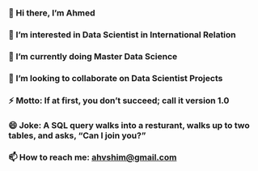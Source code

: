 ### 👋 Hi there, I’m Ahmed
### 👀 I’m interested in Data Scientist in International Relation
### 🌱 I’m currently doing Master Data Science
### 💞️ I’m looking to collaborate on Data Scientist Projects
### ⚡ Motto: If at first, you don’t succeed; call it version 1.0
### 😄 Joke: A SQL query walks into a resturant, walks up to two tables, and asks, “Can I join you?”
### 📫 How to reach me: ahvshim@gmail.com
<!--
**ahvshim/ahvshim** is a ✨ _special_ ✨ repository because its `README.md` (this file) appears on your GitHub profile.

Here are some ideas to get you started:

- 🔭 I’m currently working on ...
- 🌱 I’m currently learning ...
- 👯 I’m looking to collaborate on ...
- 🤔 I’m looking for help with ...
- 💬 Ask me about ...
- 📫 How to reach me: ...
- 😄 Pronouns: ...
- ⚡ Fun fact: ...
-->
